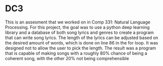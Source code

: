 # DC3

This is an assesment that we worked on in Comp 331: Natural Language Processing.  For this project, the goal was to use a python deep learning library and a database of both song lyrics and genres to create a program that can write song lyrics.  The length of the lyrics can be adjusted based on the desired amount of words, which is done on line 86 in the for loop.  It was designed not to allow the user to pick the length.  The result was a program that is capable of making songs with a roughly 80% chance of being a coherent song, with the other 20% not being comprehensible
